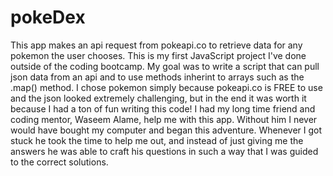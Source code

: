 # pokeDex
This app makes an api request from pokeapi.co to retrieve data for any pokemon the user chooses. This is my first JavaScript project I've done outside of the coding bootcamp. My goal was to write a script that can pull json data from an api and to use methods inherint to arrays such as the .map() method. I chose pokemon simply because pokeapi.co is FREE to use and the json looked extremely challenging, but in the end it was worth it because I had a ton of fun writing this code! 
I had my long time friend and coding mentor, Waseem Alame, help me with this app. Without him I never would have bought my computer and began this adventure. Whenever I got stuck he took the time to help me out, and instead of just giving me the answers he was able to craft his questions in such a way that I was guided to the correct solutions.
